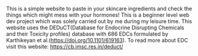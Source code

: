 This is a simple website to paste in your skincare ingredients and check the things which might mess with your hormones! This is a beginner level web dev project which was solely carried out by me during my leisure time.
This website uses the DEDuCT(Database for Endocrine Disrupting Chemicals and their Toxicity profiles) database with 686 EDCs formulated by Karthikeyan et al.(https://doi.org/10.1101/619163). To read more about EDC visit this website:  https://cb.imsc.res.in/deduct/
